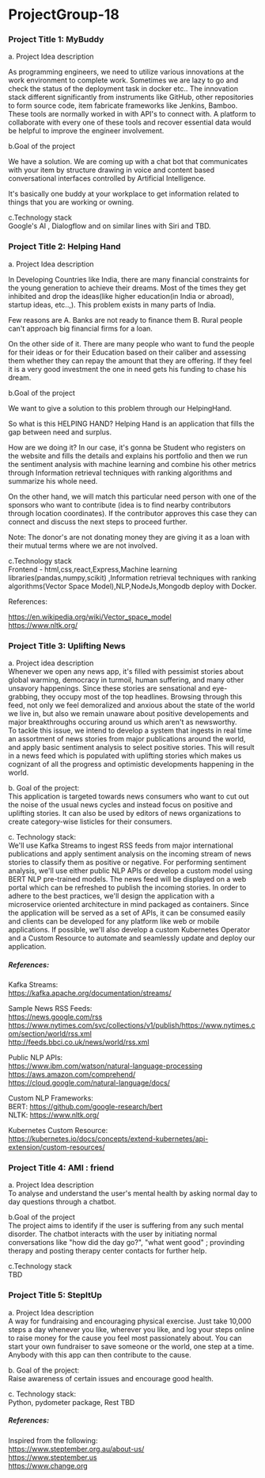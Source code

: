 # ProjectGroup-18


### Project Title 1: MyBuddy

a.  Project Idea description <br />

As programming engineers, we need to utilize various innovations at the work environment to complete work. Sometimes we are
lazy to go and check the status of the deployment task in docker etc.. The innovation stack different significantly from
instruments like GitHub, other repositories to form source code, item fabricate frameworks like Jenkins, Bamboo. These tools
are normally worked in with API's to connect with. A platform to  collaborate with every one of these tools and recover
essential data would be helpful to improve the engineer involvement.

b.Goal of the project <br />

We have a solution. We are coming up with a chat bot that communicates with your item by structure drawing in voice and
content based conversational interfaces controlled by Artificial Intelligence.

It's basically one buddy at your workplace to get information related to things that you are working or owning.

c.Technology stack <br />
    Google's AI , Dialogflow  and on similar lines with Siri and TBD.



### Project Title 2: Helping Hand

a.  Project Idea description <br />

In Developing Countries like India, there are many financial constraints for the young generation to achieve their dreams. Most of the times they get inhibited and drop the ideas(like higher education(in India or abroad), startup ideas, etc..,). This problem exists in many parts of India.

Few reasons are
A. Banks are not ready to finance them
B. Rural people can't approach big financial firms for a loan.

On the other side of it. There are many people who want to fund the people for their ideas or for their Education based on
their caliber and assessing them whether they can repay the amount that they are offering. If they feel it is a very good
investment the one in need gets his funding to chase his dream.


 b.Goal of the project <br />

We want to give a solution to this problem through our HelpingHand.

So what is this HELPING HAND?
Helping Hand is an application that fills the gap between need and surplus.

How are we doing it?
In our case, it's gonna be Student who registers on the website and fills the details and explains his portfolio and then we
run the sentiment analysis with machine learning and combine his other metrics through  Information retrieval techniques with
ranking algorithms and summarize his whole need.

On the other hand, we will match this particular need person with one of the sponsors who want to contribute (idea is to find 
nearby contributors through location coordinates). If the contributor approves this case they can connect and discuss the next
steps to proceed further.

Note: The donor's are not donating money they are giving it as a loan with their mutual terms where we are not involved.

c.Technology stack <br />
Frontend - html,css,react,Express,Machine learning libraries(pandas,numpy,scikit) ,Information retrieval techniques with ranking algorithms(Vector Space Model),NLP,NodeJs,Mongodb deploy with Docker.

References:<br />

https://en.wikipedia.org/wiki/Vector_space_model <br />
https://www.nltk.org/ <br />


### Project Title 3: Uplifting News

a. Project idea description <br />
Whenever we open any news app, it's filled with pessimist stories about global warming, democracy in turmoil, human suffering, 
and many other unsavory happenings. Since these stories are sensational and eye-grabbing, they occupy most of the top headlines.
Browsing through this feed, not only we feel demoralized and anxious about the state of the world we live in, but also we remain unaware 
about positive developements and major breakthroughs occuring around us which aren't as newsworthy. <br />
To tackle this issue, we intend to develop a system that ingests in real time an assortment of news stories from major publications 
around the world, and apply basic sentiment analysis to select positive stories. 
This will result in a news feed which is populated with uplifting stories which makes us cognizant of all the progress and optimistic
developments happening in the world.

b. Goal of the project: <br />
This application is targeted towards news consumers who want to cut out the noise of the usual news cycles and instead focus on positive 
and uplifting stories. It can also be used by editors of news organizations to create category-wise listicles for their consumers.

c. Technology stack: <br />
We'll use Kafka Streams to ingest RSS feeds from major international publications and apply sentiment analysis on the incoming stream
of news stories to classify them as positive or negative. For performing sentiment analysis, we'll use either public NLP APIs or develop
a custom model using BERT NLP pre-trained models. The news feed will be displayed on a web portal which can be refreshed to publish the incoming stories. 
In order to adhere to the best practices, we'll design the application with a microservice oriented architecture in mind packaged as containers. Since the application will be served as a set of APIs, it can be consumed easily and clients can be developed for any platform like web or mobile applications.
If possible, we'll also develop a custom Kubernetes Operator and a Custom Resource to automate and seamlessly update and deploy our
application.

##### References: <br />
Kafka Streams: <br />
https://kafka.apache.org/documentation/streams/

Sample News RSS Feeds: <br />
https://news.google.com/rss <br />
https://www.nytimes.com/svc/collections/v1/publish/https://www.nytimes.com/section/world/rss.xml <br />
http://feeds.bbci.co.uk/news/world/rss.xml <br />

Public NLP APIs: <br />
https://www.ibm.com/watson/natural-language-processing <br />
https://aws.amazon.com/comprehend/ <br />
https://cloud.google.com/natural-language/docs/ <br />

Custom NLP Frameworks: <br />
BERT: https://github.com/google-research/bert <br />
NLTK: https://www.nltk.org/ <br />

Kubernetes Custom Resource: <br />
https://kubernetes.io/docs/concepts/extend-kubernetes/api-extension/custom-resources/

### Project Title 4: AMI : friend

a.  Project Idea description <br />
To analyse and understand the user's mental health by asking normal day to day questions through a chatbot.

b.Goal of the project <br />
The project aims to identify if the user is suffering from any such mental disorder. 
The chatbot interacts with the user by initiating normal conversations like "how did the day go?", "what went good" ; provinding therapy and posting therapy center contacts for further help.

c.Technology stack <br />
    TBD



### Project Title 5: StepItUp

a.  Project Idea description <br />
A way for fundraising and encouraging physical exercise. Just take 10,000 steps a day whenever you like, wherever you like, and log your steps online to raise money for the cause you feel most passionately about. You can start your own fundraiser to save someone or the world, one step at a time. Anybody with this app can then contribute to the cause. 

b. Goal of the project: <br />
Raise awareness of certain issues and encourage good health. 

c. Technology stack: <br />
Python, pydometer package, Rest TBD

##### References: <br />
Inspired from the following:   <br />
https://www.steptember.org.au/about-us/  <br />
https://www.steptember.us  <br />
https://www.change.org  <br />
